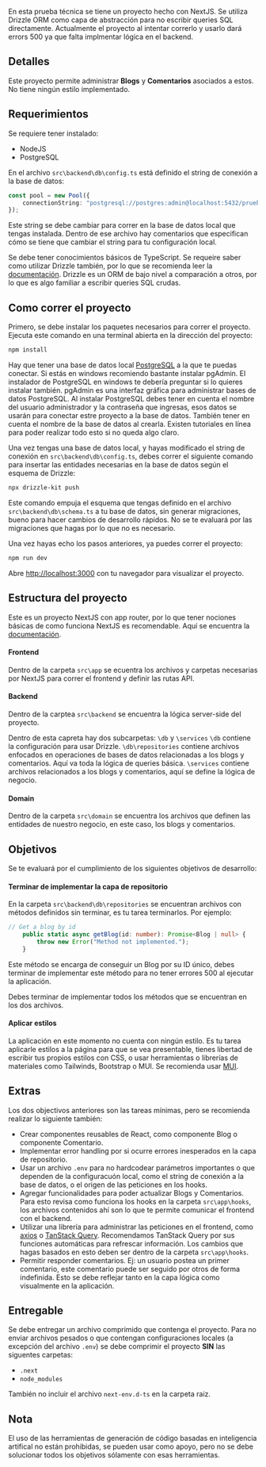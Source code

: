 En esta prueba técnica se tiene un proyecto hecho con NextJS.
Se utiliza Drizzle ORM como capa de abstracción para no escribir queries SQL directamente. Actualmente el proyecto al intentar correrlo y usarlo dará errors 500 ya que falta implmentar lógica en el backend.

## Detalles
Este proyecto permite administrar **Blogs** y **Comentarios** asociados a estos. No tiene ningún estilo implementado.

## Requerimientos
Se requiere tener instalado:
- NodeJS
- PostgreSQL

En el archivo `src\backend\db\config.ts` está definido el string de conexión a la base de datos:
```ts
const pool = new Pool({
    connectionString: "postgresql://postgres:admin@localhost:5432/prueba?schema=public",
});
```
Este string se debe cambiar para correr en la base de datos local que tengas instalada. Dentro de ese archivo hay comentarios que especifican cómo se tiene que cambiar el string para tu configuración local.

Se debe tener conocimientos básicos de TypeScript. Se requeire saber como utilizar Drizzle también, por lo que se recomienda leer la [documentación](https://orm.drizzle.team/docs/get-started/postgresql-new). Drizzle es un ORM de bajo nivel a comparación a otros, por lo que es algo familiar a escribir queries SQL crudas.

## Como correr el proyecto

Primero, se debe instalar los paquetes necesarios para correr el proyecto. Ejecuta este comando en una terminal abierta en la dirección del proyecto:

```bash
npm install
```

Hay que tener una base de datos local [PostgreSQL](https://www.postgresql.org/download) a la que te puedas conectar. Si estás en windows recomiendo bastante instalar pgAdmin. El instalador de PostgreSQL en windows te debería preguntar si lo quieres instalar también. pgAdmin es una interfaz gráfica para administrar bases de datos PostgreSQL. Al instalar PostgreSQL debes tener en cuenta el nombre del usuario administrador y la contraseña que ingresas, esos datos se usarán para conectar estre proyecto a la base de datos. También tener en cuenta el nombre de la base de datos al crearla. Existen tutoriales en línea para poder realizar todo esto si no queda algo claro.

Una vez tengas una base de datos local, y hayas modificado el string de conexión en `src\backend\db\config.ts`, debes correr el siguiente comando para insertar las entidades necesarias en la base de datos según el esquema de Drizzle:

```bash
npx drizzle-kit push
```
Este comando empuja el esquema que tengas definido en el archivo `src\backend\db\schema.ts` a tu base de datos, sin generar migraciones, bueno para hacer cambios de desarrollo rápidos. No se te evaluará por las migraciones que hagas por lo que no es necesario.

Una vez hayas echo los pasos anteriores, ya puedes correr el proyecto:
```bash
npm run dev
```

Abre [http://localhost:3000](http://localhost:3000) con tu navegador para visualizar el proyecto.

## Estructura del proyecto
Este es un proyecto NextJS con app router, por lo que tener nociones básicas de como funciona NextJS es recomendable. Aquí se encuentra la [documentación](https://nextjs.org/docs/app/getting-started/project-structure).


#### Frontend
Dentro de la carpeta `src\app` se ecuentra los archivos y carpetas necesarias por NextJS para correr el frontend y definir las rutas API.

#### Backend

Dentro de la carptea `src\backend` se encuentra la lógica server-side del proyecto.

Dentro de esta capreta hay dos subcarpetas: `\db` y `\services`
`\db` contiene la configuración para usar Drizzle.
`\db\repositories` contiene archivos enfocados en operaciones de bases de datos relacionadas a los blogs y comentarios. Aquí va toda la lógica de queries básica.
`\services` contiene archivos relacionados a los blogs y comentarios, aquí se define la lógica de negocio.

#### Domain

Dentro de la carpeta `src\domain` se encuentra los archivos que definen las entidades de nuestro negocio, en este caso, los blogs y comentarios.

## Objetivos
Se te evaluará por el cumplimiento de los siguientes objetivos de desarrollo:
#### Terminar de implementar la capa de repositorio
En la carpeta `src\backend\db\repositories` se encuentran archivos con métodos definidos sin terminar, es tu tarea terminarlos. Por ejemplo:
```ts
// Get a blog by id
    public static async getBlog(id: number): Promise<Blog | null> {
        throw new Error("Method not implemented.");        
    }
```
Este método se encarga de conseguir un Blog por su ID único, debes terminar de implementar este método para no tener errores 500 al ejecutar la aplicación.

Debes terminar de implementar todos los métodos que se encuentran en los dos archivos.

#### Aplicar estilos
La aplicación en este momento no cuenta con ningún estilo. Es tu tarea aplicarle estilos a la página para que se vea presentable, tienes libertad de escribir tus propios estilos con CSS, o usar herramientas o librerías de materiales como Tailwinds, Bootstrap o MUI. Se recomienda usar [MUI](https://mui.com/material-ui/getting-started/installation).

## Extras
Los dos objectivos anteriores son las tareas mínimas, pero se recomienda realizar lo siguiente también:
- Crear componentes reusables de React, como componente Blog o componente Comentario.
- Implementar error handling por si ocurre errores inesperados en la capa de repositorio.
- Usar un archivo ``.env`` para no hardcodear parámetros importantes o que dependen de la configuracuón local, como el string de conexión a la base de datos, o el origen de las peticiones en los hooks.
- Agregar funcionalidades para poder actualizar Blogs y Comentarios. Para esto revisa como funciona los hooks en la carpeta `src\app\hooks`, los archivos contenidos ahí son lo que te permite comunicar el frontend con el backend.
- Utilizar una librería para administrar las peticiones en el frontend, como [axios](https://www.npmjs.com/package/axios) o [TanStack Query](https://tanstack.com/query/latest/docs/framework/react/overview). Recomendamos TanStack Query por sus funciones automáticas para refrescar información. Los cambios que hagas basados en esto deben ser dentro de la carpeta `src\app\hooks`.
- Permitir responder comentarios. Ej: un usuario postea un primer comentario, este comentario puede ser seguido por otros de forma indefinida. Esto se debe reflejar tanto en la capa lógica como visualmente en la aplicación.

## Entregable
Se debe entregar un archivo comprimido que contenga el proyecto. Para no enviar archivos pesados o que contengan configuraciones locales (a excepción del archivo `.env`) se debe comprimir el proyecto **SIN** las siguentes carpetas:
- `.next`
- `node_modules`

También no incluir el archivo `next-env.d-ts` en la carpeta raiz.

## Nota

El uso de las herramientas de generación de código basadas en inteligencia artifical no están prohibidas, se pueden usar como apoyo, pero no se debe solucionar todos los objetivos sólamente con esas herramientas.